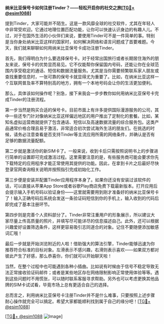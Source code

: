 **纳米比亚保号卡如何注册Tinder？——轻松开启你的社交之旅[[TG💪+ @esim1088](https://t.me/s/esim1088)]**

提到Tinder，大家可能并不陌生。这是一款风靡全球的社交软件，尤其在年轻人中非常受欢迎。它通过地理位置匹配功能，让你可以快速认识身边的有趣人儿。不过，对于在国外生活的小伙伴们来说，要使用Tinder可不是一件简单的事。特别是当你身处纳米比亚这样的国家时，如何解决网络和语言问题成了首要难题。今天，我们就来聊聊如何用纳米比亚保号卡成功注册Tinder。

首先，我们得明白为什么要选择保号卡。对于经常出国旅行或者长期居住海外的朋友来说，保号卡的优势显而易见。它不仅能帮你保留国内号码，还能让你在全球范围内享受稳定的通话、短信和数据流量服务。尤其是当你需要频繁联系家人朋友或查找重要信息时，一张可靠的保号卡就显得尤为重要了。比如，在纳米比亚这样一个互联网普及率不算特别高的地方，拥有一个本地号码会让你的生活更加便利。

那么，具体该如何操作呢？别急，接下来我会一步步教你如何用纳米比亚保号卡完成Tinder的注册流程。

第一步当然是购买合适的保号卡。目前市面上有许多提供国际漫游服务的公司，其中一些还专门针对像纳米比亚这样偏远地区的用户推出了定制化的套餐。比如，某知名虚拟运营商就提供了包含通话、短信以及高速数据流量的综合服务包。这类产品通常价格合理且易于激活，非常适合初次尝试海外生活的朋友们。在挑选的时候，请务必注意查看是否支持Tinder等主流应用所需的网络条件，并确认是否有足够的数据流量配额。

第二步就是激活你的新SIM卡了。一般来说，收到卡后只需按照说明书上的步骤进行简单的设置即可完成激活过程。这里需要注意的是，有些服务商可能会要求你先下载特定的应用程序才能正常使用其提供的功能。因此，在拿到卡片之后最好尽快登录官网查询相关说明并按照指引完成初始化工作。

第三步便是安装并配置Tinder应用程序本身了。如果你还没有安装过该软件的话，可以直接从苹果App Store或者谷歌Play商店免费下载最新版本。打开应用后会提示输入手机号码以验证身份——这里就需要用到刚才准备好的纳米比亚保号卡了！输入正确号码后系统会发送一条验证码短信到你的手机上，输入收到的代码后即完成了基本注册环节。

第四步则是完善个人资料部分了。Tinder非常注重用户的形象展示，所以建议大家尽量上传高质量的照片，并填写尽可能详尽的信息描述自己。此外，还可以根据兴趣爱好设置筛选条件，这样更容易吸引志同道合的对象。记住不要随便添加敏感词汇哦！

最后一步就是开始浏览附近的人啦！借助强大的算法引擎，Tinder能够迅速为你推荐符合标准的目标对象。左滑表示不感兴趣，右滑则表示喜欢——如果双方都对彼此产生了好感，那么恭喜你，你们就可以开始聊天啦！

当然，在整个过程中也可能遇到各种小插曲。比如说有时候由于信号不稳定导致无法正常接收验证码邮件；或者是某些地区存在网络限制影响正常使用体验等等。遇到这些问题时不用慌张，可以随时联系客服寻求帮助。另外也可以考虑更换其他品牌的SIM卡试试看，毕竟市场上总有更适合自己的选择。

总而言之，利用纳米比亚保号卡注册Tinder并不是什么难事，只要按照上述步骤耐心操作就完全可以搞定。希望大家都能顺利找到属于自己的缘分吧！[[TG💪+ @esim1088](https://t.me/s/esim1088)]

[[TG💪+ @esim1088](https://t.me/s/esim1088) ![Image](https://i.postimg.cc/4NQfJmqS/Snipaste-2025-05-13-00-14-12.png)]